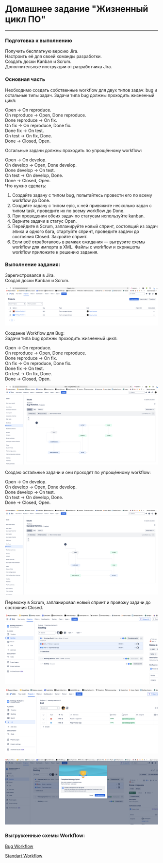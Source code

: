# Домашнее задание "Жизненный цикл ПО"   

---

### Подготовка к выполнению

Получить бесплатную версию Jira.  
Настроить её для своей команды разработки.  
Создать доски Kanban и Scrum.  
Дополнительные инструкции от разработчика Jira.  

### Основная часть

Необходимо создать собственные workflow для двух типов задач: bug и остальные типы задач. Задачи типа bug должны проходить жизненный цикл:  
  
Open -> On reproduce.  
On reproduce -> Open, Done reproduce.  
Done reproduce -> On fix.  
On fix -> On reproduce, Done fix.  
Done fix -> On test.  
On test -> On fix, Done.  
Done -> Closed, Open.  
  
Остальные задачи должны проходить по упрощённому workflow:  
  
Open -> On develop.  
On develop -> Open, Done develop.  
Done develop -> On test.  
On test -> On develop, Done.  
Done -> Closed, Open.  
Что нужно сделать:  

1) Создайте задачу с типом bug, попытайтесь провести его по всему workflow до Done.  
2) Создайте задачу с типом epic, к ней привяжите несколько задач с типом task, проведите их по всему workflow до Done.  
3) При проведении обеих задач по статусам используйте kanban.  
4) Верните задачи в статус Open.  
5) Перейдите в Scrum, запланируйте новый спринт, состоящий из задач эпика и одного бага, стартуйте спринт, проведите задачи до состояния Closed. Закройте спринт.  
6) Если всё отработалось в рамках ожидания — выгрузите схемы workflow для импорта в XML. Файлы с workflow и скриншоты workflow приложите к решению задания.  

### Выполнение задания:

Зарегистровался в Jira.  
Создал доски Kanban и Scrum.  

 ![image.jpg](https://github.com/Byzgaev-I/Software-lifecycle/blob/main/1.png)

Создание Workflow для Bug:  
Задачи типа bug должны проходить жизненный цикл:  
  
Open -> On reproduce.    
On reproduce -> Open, Done reproduce.    
Done reproduce -> On fix.  
On fix -> On reproduce, Done fix.  
Done fix -> On test.  
On test -> On fix, Done.  
Done -> Closed, Open.  

![image.jpg](https://github.com/Byzgaev-I/Software-lifecycle/blob/main/2.png)


Создаю остальные задачи и они проходят по упрощённому workflow:  
  
Open -> On develop.  
On develop -> Open, Done develop.  
Done develop -> On test.  
On test -> On develop, Done.  
Done -> Closed, Open.  

![image.jpg](https://github.com/Byzgaev-I/Software-lifecycle/blob/main/3.png)


Перехожу в Scrum, запланировал новый спринт и провожу задачи до состояния Closed. 

![image.jpg](https://github.com/Byzgaev-I/Software-lifecycle/blob/main/5.png)

![image.jpg](https://github.com/Byzgaev-I/Software-lifecycle/blob/main/5.5.png)

![image.jpg](https://github.com/Byzgaev-I/Software-lifecycle/blob/main/6.png) 


### Выгруженные схемы Workflow:

[Bug Workflow](https://github.com/Byzgaev-I/Software-lifecycle/blob/main/Bug%20Workflow.xml) 

[Standart Workflow](https://github.com/Byzgaev-I/Software-lifecycle/blob/main/Standard%20Workflow.xml)



























